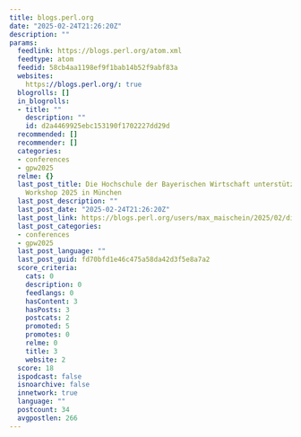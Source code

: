 ```yaml
---
title: blogs.perl.org
date: "2025-02-24T21:26:20Z"
description: ""
params:
  feedlink: https://blogs.perl.org/atom.xml
  feedtype: atom
  feedid: 58cb4aa1198ef9f1bab14b52f9abf83a
  websites:
    https://blogs.perl.org/: true
  blogrolls: []
  in_blogrolls:
  - title: ""
    description: ""
    id: d2a4469925ebc153190f1702227dd29d
  recommended: []
  recommender: []
  categories:
  - conferences
  - gpw2025
  relme: {}
  last_post_title: Die Hochschule der Bayerischen Wirtschaft unterstützt den Perl
    Workshop 2025 in München
  last_post_description: ""
  last_post_date: "2025-02-24T21:26:20Z"
  last_post_link: https://blogs.perl.org/users/max_maischein/2025/02/die-hochschule-der-bayerischen-wirtschaft-unterstutzt-den-perl-workshop-2025-in-munchen.html
  last_post_categories:
  - conferences
  - gpw2025
  last_post_language: ""
  last_post_guid: fd70bfd1e46c475a58da42d3f5e8a7a2
  score_criteria:
    cats: 0
    description: 0
    feedlangs: 0
    hasContent: 3
    hasPosts: 3
    postcats: 2
    promoted: 5
    promotes: 0
    relme: 0
    title: 3
    website: 2
  score: 18
  ispodcast: false
  isnoarchive: false
  innetwork: true
  language: ""
  postcount: 34
  avgpostlen: 266
---
```

